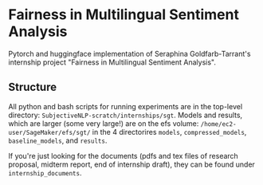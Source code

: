 # Fairness in Multilingual Sentiment Analysis
Pytorch and huggingface implementation of Seraphina Goldfarb-Tarrant's internship project 
"Fairness in Multilingual Sentiment Analysis".

## Structure
All python and bash scripts for running experiments are in the top-level directory:
`SubjectiveNLP-scratch/internships/sgt`.
Models and results, which are larger (some very large!) are on the efs volume: `/home/ec2-user/SageMaker/efs/sgt/` 
in the 4 directorires `models`, `compressed_models`, `baseline_models`, and `results`.

If you're just looking for the documents (pdfs and tex files of research proposal, midterm report, 
end of internship draft), they can be found under `internship_documents`.